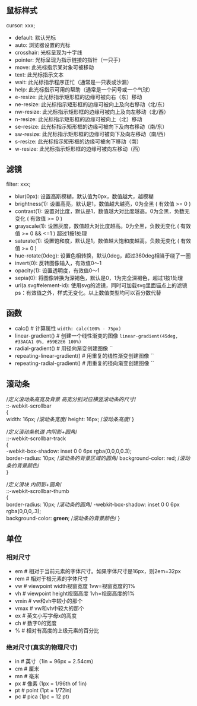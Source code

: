 ## 鼠标样式
cursor: xxx;
- default: 默认光标
- auto: 浏览器设置的光标
- crosshair: 光标呈现为十字线
- pointer:	光标呈现为指示链接的指针（一只手）
- move:	此光标指示某对象可被移动
- text:	此光标指示文本
- wait:	此光标指示程序正忙（通常是一只表或沙漏）
- help:	此光标指示可用的帮助（通常是一个问号或一个气球）
- e-resize:	此光标指示矩形框的边缘可被向右（东）移动
- ne-resize:	此光标指示矩形框的边缘可被向上及向右移动（北/东）
- nw-resize:	此光标指示矩形框的边缘可被向上及向左移动（北/西）
- n-resize:	此光标指示矩形框的边缘可被向上（北）移动
- se-resize:	此光标指示矩形框的边缘可被向下及向右移动（南/东）
- sw-resize:	此光标指示矩形框的边缘可被向下及向左移动（南/西）
- s-resize:	此光标指示矩形框的边缘可被向下移动（南）
- w-resize:	此光标指示矩形框的边缘可被向左移动（西）

## 滤镜
filter: xxx;
- blur(0px): 设置高斯模糊，默认值为0px，数值越大，越模糊
- brightness(1): 设置高亮，默认是1，数值越大越亮，0为全黑 ( 有效值 >= 0 )
- contrast(1): 设置对比度，默认是1，数值越大对比度越高。0为全黑，负数无变化 ( 有效值 >= 0 )
- grayscale(1): 设置灰度，数值越大对比度越高。0为全黑，负数无变化 ( 有效值 >= 0 && <=1 ) 超过1按1处理
- saturate(1): 设置饱和度，默认是1，数值越大饱和度越高。负数无变化 ( 有效值 >= 0 )
- hue-rotate(0deg): 设置色相转换，默认0deg，超过360deg相当于绕了一圈
- invert(0): 反转图像输入，有效值0～1
- opacity(1): 设置透明度，有效值0～1
- sepia(0): 将图像转换为深褐色，默认是0，1为完全深褐色，超过1按1处理
- url(a.svg#element-id): 使用svg的滤镜，同时可加载svg里面锚点上的滤镜
ps：有效值之外，样式无变化。以上数值类型均可以百分数代替

## 函数
- calc()  # 计算属性
  `width: calc(100% - 75px)`
- linear-gradient()  # 创建一个线性渐变的图像
  `linear-gradient(45deg, #33ACA1 0%, #59E2E6 100%)`
- radial-gradient()  # 用径向渐变创建图像
  ``
- repeating-linear-gradient()  # 用重复的线性渐变创建图像
  ``
- repeating-radial-gradient()  # 用重复的径向渐变创建图像
  `` 

## 滚动条
/*定义滚动条高宽及背景 高宽分别对应横竖滚动条的尺寸*/  
::-webkit-scrollbar  
{  
    width: 16px;  /*滚动条宽度*/
    height: 16px;  /*滚动条高度*/
}  
  
/*定义滚动条轨道 内阴影+圆角*/  
::-webkit-scrollbar-track  
{  
    -webkit-box-shadow: inset 0 0 6px rgba(0,0,0,0.3);  
    border-radius: 10px;  /*滚动条的背景区域的圆角*/
    background-color: red; /*滚动条的背景颜色*/  
}  
  
/*定义滑块 内阴影+圆角*/  
::-webkit-scrollbar-thumb  
{  
    border-radius: 10px;  /*滚动条的圆角*/
    -webkit-box-shadow: inset 0 0 6px rgba(0,0,0,.3);  
    background-color: **green**;  /*滚动条的背景颜色*/
}

## 单位
### 相对尺寸
- em  # 相对于当前元素的字体尺寸。如果字体尺寸是16px，则2em=32px
- rem  # 相对于根元素的字体尺寸
- vw  # viewpoint width视窗宽度 1vw=视窗宽度的1%
- vh  # viewpoint height视窗高度 1vh=视窗高度的1%
- vmin  # vw和vh中较小的那个
- vmax  # vw和vh中较大的那个
- ex  # 英文小写字母x的高度
- ch  # 数字0的宽度
- %  # 相对有高度的上级元素的百分比
  
### 绝对尺寸(真实的物理尺寸)
- in  # 英寸（1in = 96px = 2.54cm）
- cm  # 厘米
- mn  # 毫米
- px  # 像素 (1px = 1/96th of 1in)
- pt  # point (1pt = 1/72in)
- pc  # pica (1pc = 12 pt)